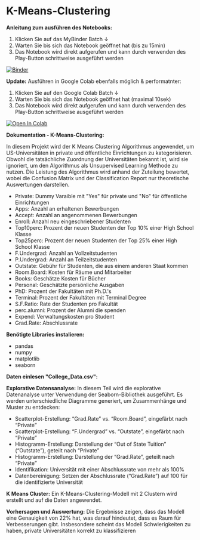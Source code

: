# K-Means-Clustering

**Anleitung zum ausführen des Notebooks:**
1. Klicken Sie auf das MyBinder Batch ↓
2. Warten Sie bis sich das Notebook geöffnet hat (bis zu 15min)
3. Das Notebook wird direkt aufgerufen und kann durch verwenden des Play-Button schrittweise ausgeführt werden

[![Binder](https://mybinder.org/badge_logo.svg)](https://mybinder.org/v2/gh/MichaelFranLu/Logistic-Regression/master?labpath=3-Logistische_Regression_Projekt-Loesung.ipynb)

**Update:**
Ausführen in Google Colab ebenfalls möglich & performatnter:
1. Klicken Sie auf den Google Colab Batch ↓
2. Warten Sie bis sich das Notebook geöffnet hat (maximal 10sek)
3. Das Notebook wird direkt aufgerufen und kann durch verwenden des Play-Button schrittweise ausgeführt werden

<a target="_blank" href="https://colab.research.google.com/github/MichaelFranLu/K-Means-Clustering/blob/main/3-K_Means_Clustering_Projekt-Loesung.ipynb">
  <img src="https://colab.research.google.com/assets/colab-badge.svg" alt="Open In Colab"/>
</a>




**Dokumentation - K-Means-Clustering:**

In diesem Projekt wird der K Means Clustering Algorithmus angewendet, um US-Universitäten in private und öffentliche Einrichtungen zu kategorisieren. Obwohl die tatsächliche Zuordnung der Universitäten bekannt ist, wird sie ignoriert, um den Algorithmus als Unsupervised Learning Methode zu nutzen. Die Leistung des Algorithmus wird anhand der Zuteilung bewertet, wobei die Confusion Matrix und der Classification Report nur theoretische Auswertungen darstellen.
- Private: Dummy Varaible mit "Yes" für private und "No" für öffentliche Einrichtungen
- Apps: Anzahl an erhaltenen Bewerbungen
- Accept: Anzahl an angenommenen Bewerbungen
- Enroll: Anzahl neu eingeschriebener Studenten
- Top10perc: Prozent der neuen Studenten der Top 10% einer High School Klasse
- Top25perc: Prozent der neuen Studenten der Top 25% einer High School Klasse
- F.Undergrad: Anzahl an Vollzeitstudenten
- P.Undergrad: Anzahl an Teilzeitstudenten
- Outstate: Gebühr für Studenten, die aus einem anderen Staat kommen
- Room.Board: Kosten für Räume und Mitarbeiter
- Books: Geschätze Kosten für Bücher
- Personal: Geschätzte persönliche Ausgaben
- PhD: Prozent der Fakultäten mit Ph.D.'s
- Terminal: Prozent der Fakultäten mit Terminal Degree
- S.F.Ratio: Rate der Studenten pro Fakultät
- perc.alumni: Prozent der Alumni die spenden
- Expend: Verwaltungskosten pro Student
- Grad.Rate: Abschlussrate


**Benötigte Libraries instalieren:**
- pandas
- numpy
- matplotlib
- seaborn

**Daten einlesen "College_Data.csv":**


**Explorative Datensanalyse:**
In diesem Teil wird die explorative Datenanalyse unter Verwendung der Seaborn-Bibliothek ausgeführt. Es werden unterschiedliche Diagramme generiert, um Zusammenhänge und Muster zu entdecken:
- Scatterplot-Erstellung: “Grad.Rate” vs. “Room.Board”, eingefärbt nach “Private”
- Scatterplot-Erstellung: “F.Undergrad” vs. “Outstate”, eingefärbt nach “Private”
- Histogramm-Erstellung: Darstellung der “Out of State Tuition” (“Outstate”), geteilt nach “Private”
- Histogramm-Erstellung: Darstellung der “Grad.Rate”, geteilt nach “Private”
- Identifikation: Universität mit einer Abschlussrate von mehr als 100%
- Datenbereinigung: Setzen der Abschlussrate (“Grad.Rate”) auf 100 für die identifizierte Universität


**K Means Cluster:**
Ein K-Means-Clustering-Modell mit 2 Clustern wird erstellt und auf die Daten angewendet.

**Vorhersagen und Auswertung:**
Die Ergebnisse zeigen, dass das Modell eine Genauigkeit von 22% hat, was darauf hindeutet, dass es Raum für Verbesserungen gibt. Insbesondere scheint das Modell Schwierigkeiten zu haben, private Universitäten korrekt zu klassifizieren
